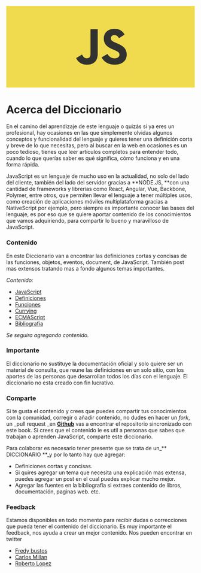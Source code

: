 ![](/assets/javascript.png)

# Acerca del Diccionario

En el camino del aprendizaje de este lenguaje o quizás si ya eres un profesional, hay ocasiones en las que simplemente olvidas algunos conceptos y funcionalidad del lenguaje y quieres tener una definición corta y breve de lo que necesitas, pero al buscar en la web en ocasiones es un poco tedioso, tienes que leer artículos completos para entender todo, cuando lo que querías saber es qué significa, cómo funciona y en una forma rápida.

JavaScript es un lenguaje de mucho uso en la actualidad, no solo del lado del cliente, también del lado del servidor gracias a **NODE.JS, **con una cantidad de frameworks y librerías como React, Angular, Vue, Backbone, Polymer, entre otros, que permiten llevar el lenguaje a tener múltiples usos, como creación de aplicaciones móviles multiplataforma gracias a NativeScript por ejemplo, pero siempre es importante conocer las bases del lenguaje, es por eso que se quiere aportar contenido de los conocimientos que vamos adquiriendo, para compartir lo bueno y maravilloso de JavaScript.

### Contenido

En este Diccionario van a encontrar las definiciones cortas y concisas de las funciones, objetos, eventos, document, de  JavaScript. También post mas extensos tratando mas a fondo algunos temas importantes.

_Contenido:_

* [JavaScript](https://www.diccionariojavascript.info/javascript.html)
* [Definiciones ](https://www.diccionariojavascript.info/conceptos.html)
* [Funciones](https://www.diccionariojavascript.info/chapter1.html)
* [Currying](https://www.diccionariojavascript.info/currying.html)
* [ECMAScript](https://www.diccionariojavascript.info/ecmascript.html)
* [Bibliografia](https://www.diccionariojavascript.info/bibliografia.html)

_Se seguira agregando contenido._

### Importante

El diccionario no sustituye la documentación oficial y solo quiere ser un material de consulta, que reune las definiciones  en un solo sitio, con los aportes de las personas que desarrollan todos los días con el lenguaje. El diccionario no esta creado con fin lucrativo.

### Comparte

Si te gusta el contenido y crees que puedes compartir tus conocimientos con la comunidad, corregir o añadir contenido, no dudes en hacer un _fork_, un _pull request _en [**Github**](https://github.com/Project-dictionary/Diccionario-JavaScript) vas a encontrar el repositorio sincronizado con este book. Si crees que el contenido le es util a personas que sabes que trabajan o aprenden JavaScript, comparte este diccionario.

Para colaborar es necesario tener presente que se trata de un_** DICCIONARIO **_y por lo tanto hay que agregar:

* Definiciones cortas y concisas. 
* Si quires agregar un tema que necesita una explicación mas extensa, puedes agregar un post en el cual puedes explicar mucho mejor.
* Agregar las fuentes en la bibliografía si extraes contenido de libros, documentación, paginas web. etc.

### Feedback

Estamos disponibles en todo momento para recibir dudas o correcciones que pueda tener el contenido del diccionario. Es muy importante el feedback, nos ayuda a crear un mejor contenido. Nos pueden encontrar en twitter

* [Fredy bustos](https://twitter.com/bustosfredy)
* [Carlos Millan](https://twitter.com/reactdevelop)
* [Roberto Lopez](https://twitter.com/Roberto_SLopez)




